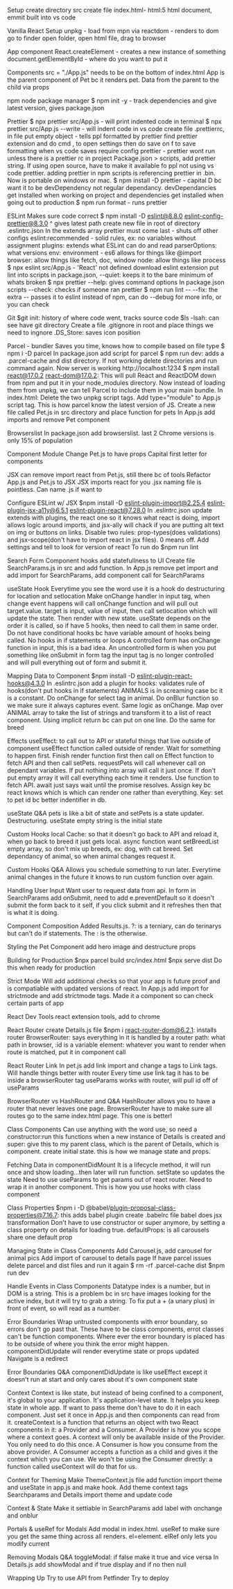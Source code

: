 Setup
create directory src
create file index.html- html:5 html document, emmit built into vs code

Vanilla React Setup
unpkg - load from mpn via
reactdom - renders to dom
go to finder open folder, open html file, drag to browser


App component
React.createElement - creates a new instance of something
document.getElementById - where do you want to put it

Components
src = "./App.js" needs to be on the bottom of index.html
App is the parent component of Pet bc it renders pet. Data from the parent to the child via props

npm
node package manager
$ npm init -y - track dependencies and give latest version, gives package.json

Prettier
$ npx prettier src/App.js - will print indented code in terminal
$ npx prettier src/App.js --write - will indent code in vs code
create file .prettierrc, in file put empty object - tells ppl formatted by prettier
find prettier extension and do cmd , to open settings then do save on f to save formatting when vs code saves
require config prettier - prettier wont run unless there is a prettier rc in project
Package.json > scripts, add prettier string. If using open source, have to make it available fo ppl not using vs code prettier. adding prettier in npm scripts is referencing prettier in .bin. Now is portable on windows or mac.
$  npm install -D prettier - capital D bc want it to be devDependency not regular dependancy. devDependancies get installed when working on project and dependencies get installed when going out to production
$ npm run format - runs prettier

ESLint
Makes sure code correct
$ npm install -D eslint@8.8.0 eslint-config-prettier@8.3.0
^ gives latest path
create new file in root of directory .eslintrc.json
In the extends array prettier must come last - shuts off other configs
eslint:recommended - solid rules, ex: no variables without assignment
plugins: extends what ESLint can do and read
parserOptions: what versions
env: environment - es6 allows for things like @import
browser: allow things like fetch, doc, window
node: allow things like process
$ npx eslint src/App.js - 'React' not defined
download eslint extension
put lint into scripts in package.json, --quiet: keeps it to the bare minimum of whats broken
$ npx prettier --help: gives command options 
In package.json scripts --check: checks if someone ran prettier
$ npm run lint -- --fix: the extra -- passes it to eslint instead of npm, can do --debug for more info, or you can check

Git
$git init: history of where code went, tracks source code
$ls -lsah: can see have git directory 
Create a file .gitignore in root and place things we need to ingnore 
.DS_Store: saves icon position

Parcel - bundler
Saves you time, knows how to compile based on file type
$ npm i -D parcel
In package.json add script for parcel
$ npm run dev: adds a .parcel-cache and dist directory. If not working delete directories and run command again. Now server is working http://localhost:1234
$ npm install react@17.0.2 react-dom@17.0.2: This will pull React and ReactDOM down from npm and put it in your node_modules directory. Now instead of loading them from unpkg, we can tell Parcel to include them in your main bundle. 
In index.html: Delete the two unpkg script tags. Add type="module" to App.js script tag. This is how parcel know the latest version of JS.
Create a new file called Pet.js in src directory and place function for pets
In App.js add imports and remove Pet component

Browserslist
In package.json add browserslist. last 2 Chrome versions is only 15% of population

Component Module
Change Pet.js to have props 
Capital first letter for components

JSX
can remove import react from Pet.js, still there bc of tools
Refactor App.js and Pet.js to JSX
JSX imports react for you
.jsx naming file is pointless. Can name .js if want to

Configure ESLint w/ JSX
$npm install -D eslint-plugin-import@2.25.4 eslint-plugin-jsx-a11y@6.5.1 eslint-plugin-react@7.28.0
In .eslintrc.json update extends with plugins, the react one so it knows what react is doing, import allows logic around imports, and jsx-ally will chack if you are putting alt text on img or buttons on links.
Disable two rules: prop-types(does validations) and jsx-scope(don't have to import react in jsx files). 0 means off. Add settings and tell to look for version of react
To run do $npm run lint

Search Form Component
hooks add statefullness to UI
Create file SearchParams.js in src and add function. In App.js remove pet import and add import for SearchParams, add component call for SearchParams

useState Hook
Everytime you see the word use it is a hook
do destructuring for location and setlocation
Make onChange handler in input tag, when change event happens will call onChange function and will pull out target.value. target is input, value of input, then call setlocation which will update the state. Then render with new state.
useState depends on the order it is called, so if have 5 hooks, then need to call them in same order. Do not have conditional hooks bc have variable amount of hooks being called. No hooks in if statements or loops
A controlled form has onChange function in input, this is a bad idea. An uncontrolled form is when you put something like onSubmit in form tag the input tag is no longer controlled and will pull everything out of form and submit it.

Mapping Data to Component
$npm install -D eslint-plugin-react-hooks@4.3.0
In .eslintrc.json add a plugin for hooks: validates rule of hooks(don't put hooks in if statements)
ANIMALS is in screaming case bc it is a constant. Do onChange for select tag in animal. Do onBlur function so we make sure it always captures event. Same logic as onChange. Map over ANIMAL array to take the list of strings and transform it to a list of react component. Using implicit return bc can put on one line.
Do the same for breed

Effects
useEffect: to call out to API or stateful things that live outside of component
useEffect function called outside of render. Wait for something to happen first. Finish render function first then call on Effect function to fetch API and then call setPets. requestPets will call whenever call on dependant variables. If put nothing into array will call it just once. If don't put empty array it will call everything each time it renders. Use function to fetch API. await just says wait until the promise resolves. Assign key bc react knows which is which can render one rather than everything. Key: set to pet id bc better indentifier in db.

useState Q&A
pets is like a bit of state and setPets is a state updater. Destructuring. useState empty string is the initial state 

Custom Hooks
local Cache: so that it doesn't go back to API and reload it, when go back to breed it just gets local.
async function want setBreedList empty array, so don't mix up breeds, ex: dog, with cat breed.
Set dependancy of animal, so when animal changes request it.

Custom Hooks Q&A
Allows you schedule something to run later. Everytime animal changes in the future it knows to run custom function over again.

Handling User Input
Want user to request data from api. In form in SearchParams add onSubmit, need to add e.preventDefault so it doesn't submit the form back to it self, if you click submit and it refreshes then that is what it is doing.

Component Composition
Added Results.js. ?: is a terniary, can do terinarys but can't do if statements. The : is the otherwise.

Styling the Pet Component
add hero image and destructure props

Building for Production
$npx parcel build src/index.html
$npx serve dist
Do this when ready for production

Strict Mode
Will add additional checks so that your app is future proof and is compatiable with updated versions of react. In App.js add import for strictmode and add strictmode tags. Made it a component so can check certain parts of app

React Dev Tools
react extension tools, add to chrome

React Router
create Details.js file
$npm i react-router-dom@6.2.1: installs router
BrowserRouter: says everything in it is handled by a router
path: what path in browser, :id is a variable
element: whatever you want to render when route is matched, put it in component call

React Router Link
In pet.js add link import and change a tags to Link tags. Will handle things better with router
Every time use link tag it has to be inside a browserRouter tag
useParams works with router, will pull id off of useParams

BrowserRouter vs HashRouter and Q&A
HashRouter allows you to have a router that never leaves one page.
BrowserRouter have to make sure all routes go to the same index.html page. This one is better! 

Class Components
Can use anything with the word use, so need a constructor:run this functions when a new instance of Details is created and super: give this to my parent class, which is the parent of Details, which is component. create initial state. this is how we manage state and props.  

Fetching Data in componentDidMount
It is a lifecycle method, it will run once and show loading...then later will run function.
setState so updates the state
Need to use useParams to get params out of react router. Need to wrap it in another component. This is how you use hooks with class component

Class Properties
$npm i -D @babel/plugin-proposal-class-properties@7.16.7: this adds babel plugin
create .babelrc file
babel does jsx transformation
Don't have to use constructor or super anymore, by setting a class property on details for loading true. 
defaultProps: is all carousels share one default prop

Managing State in Class Components
Add Carousel.js, add carousel for animal pics
Add import of carousel to details page
If have parcel issues delete parcel and dist files and run it again
$ rm -rf .parcel-cache dist
$npm run dev

Handle Events in Class Components
Datatype index is a number, but in DOM is a string. This is a problem bc in src have images looking for the active index, but it will try to grab a string. To fix put a + (a unary plus) in front of event, so will read as a number.

Error Boundaries
Wrap untrusted components with error boundary, so errors don't go past that.
These have to be class components, errot classes can't be function components. Where ever the error boundary is placed has to be outside of where you think the error might happen.
componentDidUpdate will render everytime state or props updated
Navigate is a redirect

Error Boundaries Q&A
componentDidUpdate is like useEffect except it doesn't run at start and only cares about it's own component state

Context
Context is like state, but instead of being confined to a component, it's global to your application. It's application-level state. 
It helps you keep state in whole app. If want to pass theme don't have to do it in each component. Just set it once in App.js and then components can read from it.
createContext is a function that returns an object with two React components in it: a Provider and a Consumer. A Provider is how you scope where a context goes. A context will only be available inside of the Provider. You only need to do this once. A Consumer is how you consume from the above provider. A Consumer accepts a function as a child and gives it the context which you can use. We won't be using the Consumer directly: a function called useContext will do that for us.

Context for Theming
Make ThemeContext.js file add function
import theme  and useState in app.js and make hook. Add theme context tags
Searchparams and Details import theme and update code

Context & State
Make it settiable in SearchParams add label with onchange and onblur

Portals & useRef for Modals
Add modal in index.html. useRef to make sure you get the same thing across all renders. el=element.
elRef only lets you modify current

Removing Modals Q&A
toggleModal: if false make it true and vice versa
In Details.js add showModal and if true display and if no then null

Wrapping Up
Try to use API from Petfinder
Try to deploy